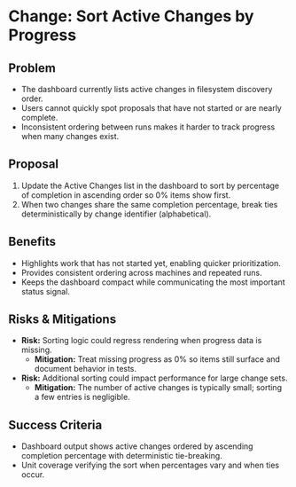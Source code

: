# Change: Sort Active Changes by Progress

## Problem
- The dashboard currently lists active changes in filesystem discovery order.
- Users cannot quickly spot proposals that have not started or are nearly complete.
- Inconsistent ordering between runs makes it harder to track progress when many changes exist.

## Proposal
1. Update the Active Changes list in the dashboard to sort by percentage of completion in ascending order so 0% items show first.
2. When two changes share the same completion percentage, break ties deterministically by change identifier (alphabetical).

## Benefits
- Highlights work that has not started yet, enabling quicker prioritization.
- Provides consistent ordering across machines and repeated runs.
- Keeps the dashboard compact while communicating the most important status signal.

## Risks & Mitigations
- **Risk:** Sorting logic could regress rendering when progress data is missing.
  - **Mitigation:** Treat missing progress as 0% so items still surface and document behavior in tests.
- **Risk:** Additional sorting could impact performance for large change sets.
  - **Mitigation:** The number of active changes is typically small; sorting a few entries is negligible.

## Success Criteria
- Dashboard output shows active changes ordered by ascending completion percentage with deterministic tie-breaking.
- Unit coverage verifying the sort when percentages vary and when ties occur.
